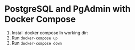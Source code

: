 # PostgreSQL and PgAdmin with Docker Compose

1. Install docker compose
In working dir:
2. Run `docker-compose up`
3. Run `docker-compose down`
